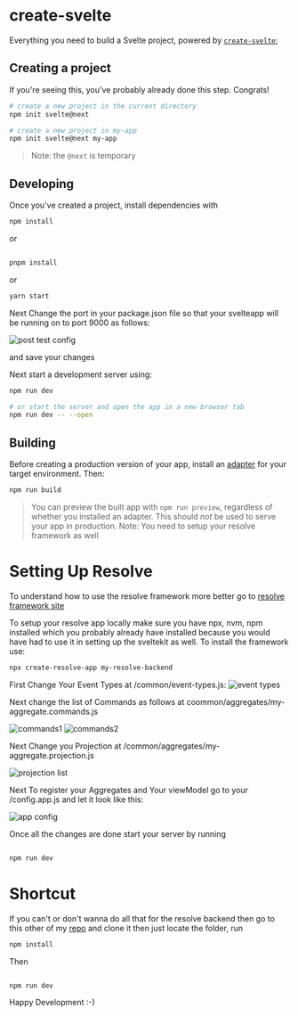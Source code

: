 # create-svelte

Everything you need to build a Svelte project, powered by [`create-svelte`](https://github.com/sveltejs/kit/tree/master/packages/create-svelte);

## Creating a project

If you're seeing this, you've probably already done this step. Congrats!

```bash
# create a new project in the current directory
npm init svelte@next

# create a new project in my-app
npm init svelte@next my-app
```

> Note: the `@next` is temporary

## Developing

Once you've created a project, install dependencies with 

```bash
npm install 

```
or 

```bash

pnpm install 
```
or

```bash
yarn start

```
Next Change the port in your package.json file so that your svelteapp will be running on to port 9000 as follows:

![post test config](https://user-images.githubusercontent.com/58561779/155517245-5e4dc3b8-b52d-4d96-ad4b-15158e7fe822.png)


and save your changes

Next start a development server using:

```bash
npm run dev

# or start the server and open the app in a new browser tab
npm run dev -- --open
```

## Building

Before creating a production version of your app, install an [adapter](https://kit.svelte.dev/docs#adapters) for your target environment. Then:

```bash
npm run build
```

> You can preview the built app with `npm run preview`, regardless of whether you installed an adapter. This should _not_ be used to serve your app in production.
> Note: You need to setup your resolve framework as well

# Setting Up Resolve

To understand how to use the resolve framework more better go to [resolve framework site](https://reimagined.github.io/resolve/)

To setup your resolve app locally make sure you have npx, nvm, npm installed which you probably already have installed because you would have had to use it in setting up the sveltekit as well. To install the framework use:
```bash
npx create-resolve-app my-resolve-backend

```
First Change Your Event Types at /common/event-types.js:
![event types](https://user-images.githubusercontent.com/58561779/155514338-9dbfe128-1435-450e-b55c-a5e44705cf0d.png)


Next change the list of Commands as follows at coommon/aggregates/my-aggregate.commands.js

![commands1](https://user-images.githubusercontent.com/58561779/155503527-a6aba45f-6722-4374-a5cb-638f45a20446.png)
![commands2](https://user-images.githubusercontent.com/58561779/155503570-3f368f44-75d6-420d-ab3b-6b9a3c4ec234.png)

Next Change you Projection at /common/aggregates/my-aggregate.projection.js

![projection list](https://user-images.githubusercontent.com/58561779/155514645-1b7525b7-ffa9-43b1-b306-f318c7a42e0e.png)


Next To register your Aggregates and Your viewModel go to your /config.app.js and let it look like this:

![app config](https://user-images.githubusercontent.com/58561779/155514988-f862b0ca-e028-4d7f-bbfb-9c3cadaf11b2.png)

Once all the changes are done start your server by running

```bash

npm run dev

```

# Shortcut

If you can't or don't wanna do all that for the resolve backend then go to this other of my [repo](https://github.com/DandyJoshua14/shopping-list) and clone it then just locate the folder, run 
```bash 
npm install 
``` 
Then 
```bash

npm run dev

```
Happy Development :-)
